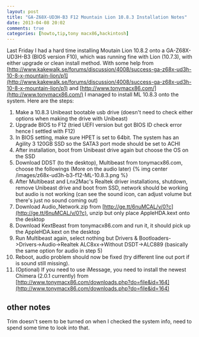 ```yaml
---
layout: post
title: "GA-Z68X-UD3H-B3 F12 Mountain Lion 10.8.3 Installation Notes"
date: 2013-04-08 20:02
comments: true
categories: [howto,tip,tony macx86,hackintosh]
---
```

Last Friday I had a hard time installing Moutain Lion 10.8.2 onto a GA-Z68X-UD3H-B3 (BIOS version F10), which was running fine with Lion (10.7.3), with either upgrade or clean install method. With some help from [http://www.kakewalk.se/forums/discussion/4008/success-ga-z68x-ud3h-10-8-x-mountain-lion/p1](http://www.kakewalk.se/forums/discussion/4008/success-ga-z68x-ud3h-10-8-x-mountain-lion/p1) and [http://www.tonymacx86.com/](http://www.tonymacx86.com/) I managed to install ML 10.8.3 onto the system. Here are the steps:

1. Make a 10.8.3 Unibeast bootable usb drive (doesn't need to check either options when making the drive with Unibeast) 
2. Upgrade BIOS to F12 (tried UEFI version but got BIOS ID check error hence I settled with F12)
3. In BIOS setting, make sure HPET is set to 64bit. The system has an Agility 3 120GB SSD so the SATA3 port mode should be set to ACHI
4. After installation, boot from Unibeast drive again but choose the OS on the SSD
5. Download DDST (to the desktop), Multibeast from tonymacx86.com, choose the followings (More on the audio later)
{% img center /images/z68x-ud3h-b3-f12-ML-10.8.3.png %}
6. After Multibeast and Lnx2Mac's Realtek driver installations, shutdown, remove Unibeast drive and boot from SSD, network should be working but audio is not working (can see the sound icon, can adjust volume but there's just no sound coming out)
7. Download Audio_Network.zip from [http://ge.tt/6nuMCAL/v/0?c](http://ge.tt/6nuMCAL/v/0?c), unzip but only place AppleHDA.kext onto the desktop
8. Download KextBeast from tonymacx86.com and run it, it should pick up the AppleHDA.kext on the desktop
9. Run Multibeast again, select nothing but Drivers & Bootloaders->Drivers->Audio->Realtek ALC8xx->Without DSDT->ALC889 (basically the same option for audio in step 5)
10. Reboot, audio problem should now be fixed (try different line out port if is sound still missing).
11. (Optional) If you need to use iMessage, you need to install the newest Chimera (2.0.1 currently) from [http://www.tonymacx86.com/downloads.php?do=file&id=164](http://www.tonymacx86.com/downloads.php?do=file&id=164)

## other notes
Trim doesn't seem to be turned on when I checked the system info, need to spend some time to look into that.
